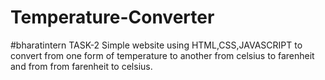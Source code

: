 # Temperature-Converter
#bharatintern TASK-2
Simple website using HTML,CSS,JAVASCRIPT  to convert from one form of temperature to another
from celsius to farenheit and from from farenheit to celsius.
